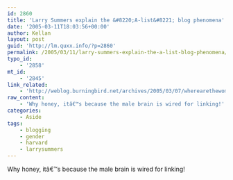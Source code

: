 ```yaml
---
id: 2860
title: 'Larry Summers explain the &#8220;A-list&#8221; blog phenomena'
date: '2005-03-11T18:03:56+00:00'
author: Kellan
layout: post
guid: 'http://lm.quxx.info/?p=2860'
permalink: /2005/03/11/larry-summers-explain-the-a-list-blog-phenomena/
typo_id:
    - '2858'
mt_id:
    - '2845'
link_related:
    - 'http://weblog.burningbird.net/archives/2005/03/07/wherearethewomenofweblogging/'
raw_content:
    - 'Why honey, itâ€™s because the male brain is wired for linking!'
categories:
    - Aside
tags:
    - blogging
    - gender
    - harvard
    - larrysummers
---
```


Why honey, itâ€™s because the male brain is wired for linking!